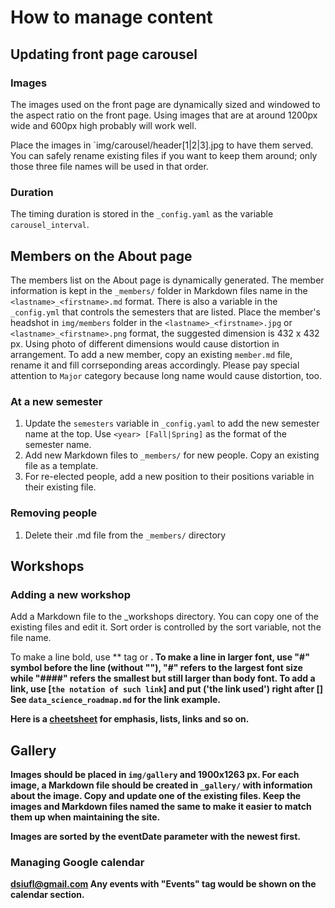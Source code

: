 # How to manage content

## Updating front page carousel

### Images

The images used on the front page are dynamically sized and windowed to the 
aspect ratio on the front page. Using images that are at around 1200px wide
and 600px high probably will work well.

Place the images in `img/carousel/header[1|2|3].jpg to have them served. You
can safely rename existing files if you want to keep them around; only those
three file names will be used in that order.

### Duration

The timing duration is stored in the `_config.yaml` as the variable 
`carousel_interval`.

## Members on the About page

The members list on the About page is dynamically generated. The member 
information is kept in the `_members/` folder in Markdown files name in the 
`<lastname>_<firstname>.md` format. There is also a variable in the 
`_config.yml` that controls the semesters that are listed. Place the member's 
headshot in `img/members` folder in the `<lastname>_<firstname>.jpg` or 
`<lastname>_<firstname>.png` format, the suggested dimension is 432 x 432 px. 
Using photo of different dimensions would cause distortion in arrangement. 
To add a new member, copy an existing `member.md` file, rename it and fill 
corrseponding areas accordingly. Please pay special attention to `Major` category
because long name would cause distortion, too.

### At a new semester

1. Update the `semesters` variable in `_config.yaml` to add the new semester name
at the top. Use `<year> [Fall|Spring]` as the format of the semester name.
1. Add new Markdown files to `_members/` for new people. Copy an existing file
as a template.
1. For re-elected people, add a new position to their positions variable in
their existing file.

### Removing people

1. Delete their .md file from the `_members/` directory

## Workshops

### Adding a new workshop

Add a Markdown file to the _workshops directory. You can copy one of the 
existing files and edit it. Sort order is controlled by the sort variable, not
the file name. 

To make a line bold, use ** tag or <b>. 
To make a line in larger font, use "#" symbol before the line (without ""), "#" refers
to the largest font size while "####" refers the smallest but still larger than body font.
To add a link, use [`the notation of such link`] and put ('the link used') right after []
See `data_science_roadmap.md` for the link example. 

Here is a 
[cheetsheet](https://github.com/adam-p/markdown-here/wiki/Markdown-Cheatsheet) for emphasis, 
lists, links and so on.


## Gallery

Images should be placed in `img/gallery` and 1900x1263 px. For each image, a
Markdown file should be created in `_gallery/` with information about the
image. Copy and update one of the existing files. Keep the images and Markdown
files named the same to make it easier to match them up when maintaining the
site.

Images are sorted by the eventDate parameter with the newest first.

### Managing Google calendar 
dsiufl@gmail.com 
Any events with "Events" tag would be shown on the calendar section.

